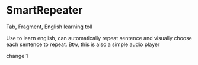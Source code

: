 # SmartRepeater
Tab, Fragment, English learning toll 

Use to learn english, can automatically repeat sentence and visually choose each sentence to repeat.
Btw, this is also a simple audio player

change 1
